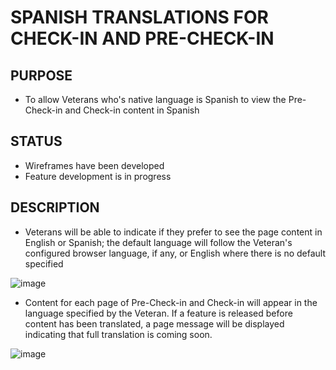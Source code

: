 # SPANISH TRANSLATIONS FOR CHECK-IN AND PRE-CHECK-IN

## PURPOSE

- To allow Veterans who's native language is Spanish to view the Pre-Check-in and Check-in content in Spanish

## STATUS

- Wireframes have been developed
- Feature development is in progress

## DESCRIPTION

- Veterans will be able to indicate if they prefer to see the page content in English or Spanish; the default language will follow the Veteran's configured browser language, if any, or English where there is no default specified

![image](https://user-images.githubusercontent.com/86678742/167918365-f4a54c73-5474-4542-984d-fa44c733dc76.png)

- Content for each page of Pre-Check-in and Check-in will appear in the language specified by the Veteran. If a feature is released before content has been translated, a page message will be displayed indicating that full translation is coming soon.

![image](https://user-images.githubusercontent.com/86678742/167918155-e771ff26-abd0-47f6-8396-1986ee4ae49d.png)

